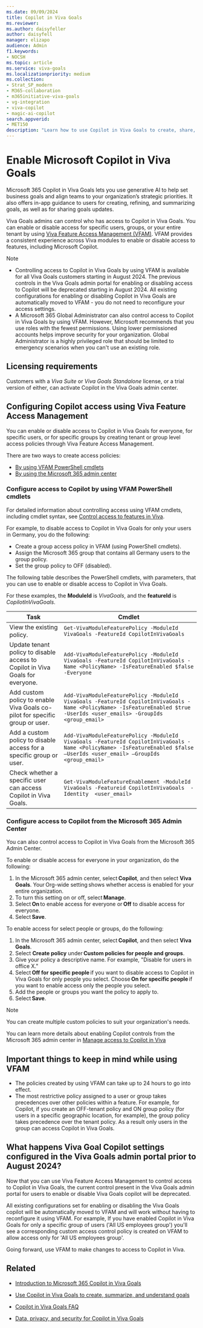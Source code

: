```yaml
---
ms.date: 09/09/2024
title: Copilot in Viva Goals
ms.reviewer: 
ms.author: daisyfeller
author: daisyfell
manager: elizapo
audience: Admin
f1.keywords:
- NOCSH
ms.topic: article
ms.service: viva-goals
ms.localizationpriority: medium
ms.collection:  
- Strat_SP_modern
- M365-collaboration
- m365initiative-viva-goals
- vg-integration
- viva-copilot
- magic-ai-copilot
search.appverid:
- MET150
description: "Learn how to use Copilot in Viva Goals to create, share, manage, and summarize organizational goals."
---
```


# Enable Microsoft Copilot in Viva Goals

Microsoft 365 Copilot in Viva Goals lets you use generative AI to help set business goals and align teams to your organization’s strategic priorities. It also offers in-app guidance to users for creating, refining, and summarizing goals, as well as for sharing goals updates.

Viva Goals admins can control who has access to Copilot in Viva Goals. You can enable or disable access for specific users, groups, or your entire tenant by using [Viva Feature Access Management (VFAM)](..\feature-access-management.md). VFAM provides a consistent experience across Viva modules to enable or disable access to features, including Microsoft Copilot.  

>[!NOTE]
> - Controlling access to Copilot in Viva Goals by using VFAM is available for all Viva Goals customers starting in August 2024. The previous controls in the Viva Goals admin portal for enabling or disabling access to Copilot will be deprecated starting in August 2024. All existing configurations for enabling or disabling Copilot in Viva Goals are automatically moved to VFAM - you do not need to reconfigure your access settings.
> - A Microsoft 365 Global Administrator can also control access to Copilot in Viva Goals by using VFAM. However, Microsoft recommends that you use roles with the fewest permissions. Using lower permissioned accounts helps improve security for your organization. Global Administrator is a highly privileged role that should be limited to emergency scenarios when you can't use an existing role.

## Licensing requirements

Customers with a *Viva Suite* or *Viva Goals Standalone* license, or a trial version of either, can activate Copilot in the Viva Goals admin center.

## Configuring Copilot access using Viva Feature Access Management

You can enable or disable access to Copilot in Viva Goals for everyone, for specific users, or for specific groups by creating tenant or group level access policies through Viva Feature Access Management.  

There are two ways to create access policies:

- [By using VFAM PowerShell cmdlets](#configure-access-to-copilot-by-using-vfam-powershell-cmdlets)
- [By using the Microsoft 365 admin center](#configure-access-to-copilot-from-the-microsoft-365-admin-center)

### Configure access to Copilot by using VFAM PowerShell cmdlets

For detailed information about controlling access using VFAM cmdlets, including cmdlet syntax, see [Control access to features in Viva](../feature-access-management.md).

For example, to disable access to Copilot in Viva Goals for only your users in Germany, you do the following:

- Create a group access policy in VFAM (using PowerShell cmdlets).
- Assign the Microsoft 365 group that contains all Germany users to the group policy.
- Set the group policy to OFF (disabled).

The following table describes the PowerShell cmdlets, with parameters, that you can use to enable or disable access to Copilot in Viva Goals.

For these examples, the **ModuleId** is *VivaGoals*, and the **featureId** is *CopilotInVivaGoals*.

|Task|Cmdlet|
|-|-|
|View the existing policy.|`Get-VivaModuleFeaturePolicy -ModuleId VivaGoals -FeatureId CopilotInVivaGoals`|
|Update tenant policy to disable access to Copilot in Viva Goals for everyone.|`Add-VivaModuleFeaturePolicy -ModuleId VivaGoals -FeatureId CopilotInVivaGoals -Name <PolicyName> -IsFeatureEnabled $false -Everyone`|
|Add custom policy to enable Viva Goals co-pilot for specific group or user.|`Add-VivaModuleFeaturePolicy -ModuleId VivaGoals -FeatureId CopilotInVivaGoals -Name <PolicyName> -IsFeatureEnabled $true -UserIds <user_emails> -GroupIds <group_email>`|
|Add a custom policy to disable access for a specific group or user.|`Add-VivaModuleFeaturePolicy -ModuleId VivaGoals -FeatureId CopilotInVivaGoals -Name <PolicyName> -IsFeatureEnabled $false –UserIds <user_email> –GroupIds <group_email>`|
|Check whether a specific user can access Copilot in Viva Goals.|`Get-VivaModuleFeatureEnablement -ModuleId VivaGoals -Featureid CopilotInVivaGoals  -Identity  <user_email>`|

### Configure access to Copilot from the Microsoft 365 Admin Center  

You can also control access to Copilot in Viva Goals from the Microsoft 365 Admin Center.  

To enable or disable access for everyone in your organization, do the following:

1. In the Microsoft 365 admin center, select **Copilot**, and then select **Viva Goals**. Your Org-wide setting shows whether access is enabled for your entire organization.
2. To turn this setting on or off, select **Manage**.
3. Select **On** to enable access for everyone or **Off** to disable access for everyone.
4. Select **Save**.

To enable access for select people or groups, do the following:

1. In the Microsoft 365 admin center, select **Copilot**, and then select **Viva Goals**.
2. Select **Create policy** under **Custom policies for people and groups**.
3. Give your policy a descriptive name. For example, "Disable for users in office X."
4. Select **Off for specific people** if you want to disable access to Copilot in Viva Goals for only people you select. Choose **On for specific people** if you want to enable access only the people you select.
5. Add the people or groups you want the policy to apply to.
6. Select **Save**.

> [!NOTE]
> You can create multiple custom policies to suit your organization's needs.

You can learn more details about enabling Copilot controls from the Microsoft 365 admin center in [Manage access to Copilot in Viva](../copilot/copilot-access-management.md)

## Important things to keep in mind while using VFAM

- The policies created by using VFAM can take up to 24 hours to go into effect.
- The most restrictive policy assigned to a user or group takes precedences over other policies within a feature. For example, for Copilot, if you create an OFF-tenant policy and ON group policy (for users in a specific geographic location, for example), the group policy takes precedence over the tenant policy. As a result only users in the group can access Copilot in Viva Goals.

## What happens Viva Goal Copilot settings configured in the Viva Goals admin portal prior to August 2024?

Now that you can use Viva Feature Access Management to control access to Copilot in Viva Goals, the current control present in the Viva Goals admin portal for users to enable or disable Viva Goals copilot will be deprecated.

All existing configurations set for enabling or disabling the Viva Goals copilot will be automatically moved to VFAM and will work without having to reconfigure it using VFAM. For example, If you have enabled Copilot in Viva Goals for only a specific group of users ('All US employees group') you'll see a corresponding custom access control policy is created on VFAM to allow access only for 'All US employees group'.

Going forward, use VFAM to make changes to access to Copilot in Viva.

## Related

- [Introduction to Microsoft 365 Copilot in Viva Goals](https://support.microsoft.com/topic/introduction-to-microsoft-copilot-in-viva-goals-a1c1a5f1-9135-495b-969a-6a6172305ecc)

- [Use Copilot in Viva Goals to create, summarize, and understand goals](https://support.microsoft.com/topic/use-copilot-in-viva-goals-to-create-summarize-and-understand-goals-11bf3612-669c-49b1-99f4-93b942ba5099)

- [Copilot in Viva Goals FAQ](https://support.microsoft.com/topic/copilot-in-viva-goals-faq-31e9fbac-6214-4052-958f-9e766fd8b0e3)

- [Data, privacy, and security for Copilot in Viva Goals](vg-privacy-and-security.md#copilot-in-viva-goals)
